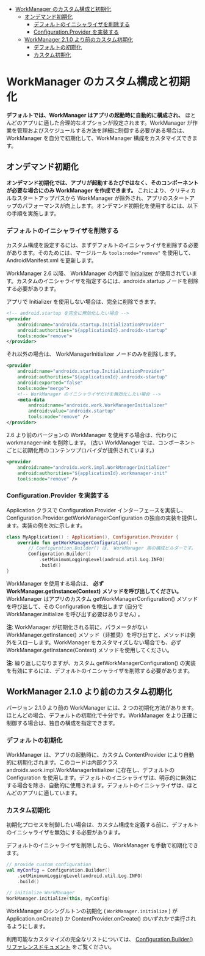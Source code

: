 - [WorkManager のカスタム構成と初期化](#workmanager-のカスタム構成と初期化)
  - [オンデマンド初期化](#オンデマンド初期化)
    - [デフォルトのイニシャライザを削除する](#デフォルトのイニシャライザを削除する)
    - [Configuration.Provider を実装する](#configurationprovider-を実装する)
  - [WorkManager 2.1.0 より前のカスタム初期化](#workmanager-210-より前のカスタム初期化)
    - [デフォルトの初期化](#デフォルトの初期化)
    - [カスタム初期化](#カスタム初期化)


# WorkManager のカスタム構成と初期化

**デフォルトでは、WorkManager はアプリの起動時に自動的に構成され、** ほとんどのアプリに適した合理的なオプションが設定されます。WorkManager が作業を管理およびスケジュールする方法を詳細に制御する必要がある場合は、WorkManager を自分で初期化して、WorkManager 構成をカスタマイズできます。


## オンデマンド初期化

**オンデマンド初期化では、アプリが起動するたびではなく、そのコンポーネントが必要な場合にのみ WorkManager を作成できます。** これにより、クリティカルなスタートアップパスから WorkManager が除外され、アプリのスタートアップのパフォーマンスが向上します。オンデマンド初期化を使用するには、以下の手順を実施します。


### デフォルトのイニシャライザを削除する

カスタム構成を設定するには、まずデフォルトのイニシャライザを削除する必要があります。そのためには、マージルール `tools:node="remove"` を使用して、 AndroidManifest.xml を更新します。

WorkManager 2.6 以降、 WorkManager の内部で [Initializer](https://developer.android.com/reference/kotlin/androidx/startup/Initializer?_gl=1*19o90zk*_up*MQ..*_ga*MzI2OTg4NjcuMTcyMjMzMDE4OQ..*_ga_6HH9YJMN9M*MTcyMjMzMDE4OS4xLjAuMTcyMjMzMDU0Ni4wLjAuMA..) が使用されています。カスタムのイニシャライザを指定するには、androidx.startup ノードを削除する必要があります。

アプリで Initializer を使用しない場合は、完全に削除できます。

```xml
<!-- android.startup を完全に無効化したい場合 -->
<provider
    android:name="androidx.startup.InitializationProvider"
    android:authorities="${applicationId}.androidx-startup"
    tools:node="remove">
</provider>
```

それ以外の場合は、 WorkManagerInitializer ノードのみを削除します。

```xml
<provider
    android:name="androidx.startup.InitializationProvider"
    android:authorities="${applicationId}.androidx-startup"
    android:exported="false"
    tools:node="merge">
    <!-- WorkManager のイニシャライザだけを無効化したい場合 -->
    <meta-data
        android:name="androidx.work.WorkManagerInitializer"
        android:value="androidx.startup"
        tools:node="remove" />
</provider>
```

2.6 より前のバージョンの WorkManager を使用する場合は、代わりに workmanager-init を削除します。 (古い WorkManager では、コンポーネントごとに初期化用のコンテンツプロバイダが提供されています。)

```xml
<provider
    android:name="androidx.work.impl.WorkManagerInitializer"
    android:authorities="${applicationId}.workmanager-init"
    tools:node="remove" />
```


### Configuration.Provider を実装する

Application クラスで Configuration.Provider インターフェースを実装し、Configuration.Provider.getWorkManagerConfiguration の独自の実装を提供します。実装の例を次に示します。

```kotlin
class MyApplication() : Application(), Configuration.Provider {
    override fun getWorkManagerConfiguration() =
        // Configuration.Builder() は、 WorkManager 用の構成ビルダーです。
        Configuration.Builder()
            .setMinimumLoggingLevel(android.util.Log.INFO)
            .build()
}
```

WorkManager を使用する場合は、 **必ず WorkManager.getInstance(Context) メソッドを呼び出してください。** WorkManager はアプリのカスタム getWorkManagerConfiguration() メソッドを呼び出して、その Configuration を検出します (自分で WorkManager.initialize を呼び出す必要はありません) 。

**注**: WorkManager が初期化される前に、パラメータがない WorkManager.getInstance() メソッド（非推奨）を呼び出すと、メソッドは例外をスローします。WorkManager をカスタマイズしない場合でも、必ず WorkManager.getInstance(Context) メソッドを使用してください。

**注**: 繰り返しになりますが、カスタム getWorkManagerConfiguration() の実装を有効にするには、デフォルトのイニシャライザを削除する必要があります。


## WorkManager 2.1.0 より前のカスタム初期化

バージョン 2.1.0 より前の WorkManager には、2 つの初期化方法があります。ほとんどの場合、デフォルトの初期化で十分です。WorkManager をより正確に制御する場合は、独自の構成を指定できます。


### デフォルトの初期化

WorkManager は、アプリの起動時に、カスタム ContentProvider により自動的に初期化されます。このコードは内部クラス androidx.work.impl.WorkManagerInitializer に存在し、デフォルトの Configuration を使用します。デフォルトのイニシャライザは、明示的に無効にする場合を除き、自動的に使用されます。デフォルトのイニシャライザは、ほとんどのアプリに適しています。


### カスタム初期化

初期化プロセスを制御したい場合は、カスタム構成を定義する前に、デフォルトのイニシャライザを無効にする必要があります。

デフォルトのイニシャライザを削除したら、WorkManager を手動で初期化できます。

```kotlin
// provide custom configuration
val myConfig = Configuration.Builder()
    .setMinimumLoggingLevel(android.util.Log.INFO)
    .build()

// initialize WorkManager
WorkManager.initialize(this, myConfig)
```

WorkManager のシングルトンの初期化 ( `WorkManager.initialize` ) が Application.onCreate() か ContentProvider.onCreate() のいずれかで実行されるようにします。

利用可能なカスタマイズの完全なリストについては、 [Configuration.Builder() リファレンスドキュメント](https://developer.android.com/reference/androidx/work/Configuration.Builder?_gl=1*89uyts*_up*MQ..*_ga*MzI2OTg4NjcuMTcyMjMzMDE4OQ..*_ga_6HH9YJMN9M*MTcyMjMzMDE4OS4xLjAuMTcyMjMzMDE4OS4wLjAuMA..) をご覧ください。



